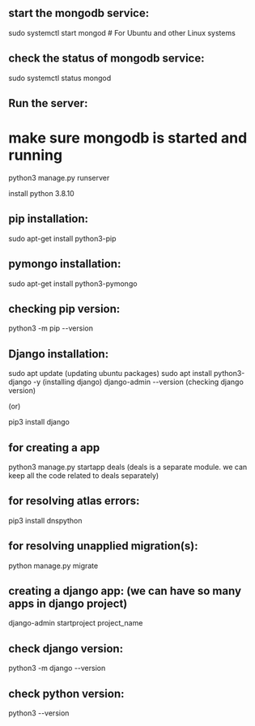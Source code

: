 start the mongodb service:
---------------------------
sudo systemctl start mongod  # For Ubuntu and other Linux systems

check the status of mongodb service:
-------------------------------------
sudo systemctl status mongod

Run the server:
---------------
# make sure mongodb is started and running
python3 manage.py runserver


install python 3.8.10

pip installation:
----------------
sudo apt-get install python3-pip

pymongo installation:
---------------------
sudo apt-get install python3-pymongo

checking pip version:
----------------------
python3 -m pip --version

Django installation:
-------------------
sudo apt update (updating ubuntu packages)
sudo apt install python3-django -y (installing django)
django-admin --version (checking django version)


(or)

pip3 install django

for creating a app
-------------------
python3 manage.py startapp deals (deals is a separate module. we can keep all the code related to deals separately)


for resolving atlas errors:
---------------------------
pip3 install dnspython


for resolving unapplied migration(s):
------------------------------------
python manage.py migrate

creating a django app: (we can have so many apps in django project)
-------------------------------------------------------------------
django-admin startproject project_name

check django version:
--------------------
python3 -m django --version

check python version:
--------------------
python3 --version
